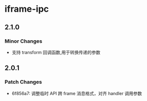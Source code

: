 # iframe-ipc

## 2.1.0

### Minor Changes

- 支持 transform 回调函数,用于转换传递的参数

## 2.0.1

### Patch Changes

- 6f856a7: 调整临时 API 跨 frame 消息格式，对齐 handler 调用参数

